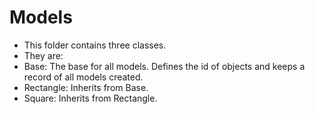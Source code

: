 # Models

- This folder contains three classes.
- They are:
 - Base: The base for all models. Defines the id of objects and keeps a record of all models created.
 - Rectangle: Inherits from Base.
 - Square: Inherits from Rectangle.
